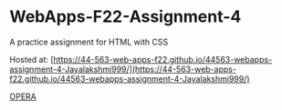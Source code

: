# WebApps-F22-Assignment-4
A practice assignment for HTML with CSS


Hosted at: [https://44-563-web-apps-f22.github.io/44563-webapps-assignment-4-Jayalakshmi999/](https://44-563-web-apps-f22.github.io/44563-webapps-assignment-4-Jayalakshmi999/)

[OPERA]("opera.html")


